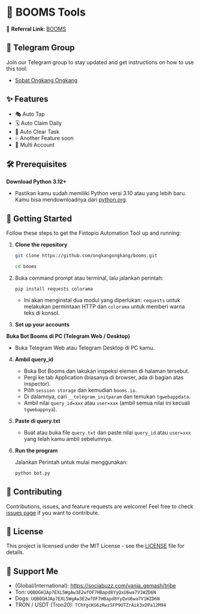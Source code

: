 # 🌟 BOOMS Tools

🔗 **Referral Link**: [BOOMS](https://t.me/booms_io_bot/start?startapp=bro1170158500)

## 📢 Telegram Group

Join our Telegram group to stay updated and get instructions on how to use this tool:

- [Sobat Ongkang Ongkang](https://t.me/ongkang_ongkang)

## ✨ Features

- 🎭 Auto Tap
- 🗓️ Auto Claim Daily
- 🛅 Auto Clear Task
- 💦 Another Feature soon
- 🚀 Multi Account


## 🛠 Prerequisites

**Download Python 3.12+**
   - Pastikan kamu sudah memiliki Python versi 3.10 atau yang lebih baru. Kamu bisa mendownloadnya dari [python.org](https://www.python.org/downloads/).

## 🚀 Getting Started

Follow these steps to get the Fintopio Automation Tool up and running:

1. **Clone the repository**

   ```bash
   git clone https://github.com/ongkangongkang/booms.git
   ```
   
   ```bash
   cd booms
   ```

2. Buka command prompt atau terminal, lalu jalankan perintah:
     ```
     pip install requests colorama
     ```
   - Ini akan menginstal dua modul yang diperlukan: `requests` untuk melakukan permintaan HTTP dan `colorama` untuk memberi warna teks di konsol.
   

3. **Set up your accounts**

**Buka Bot Booms di PC (Telegram Web / Desktop)**
   - Buka Telegram Web atau Telegram Desktop di PC kamu.

4. **Ambil query_id**
   - Buka Bot Booms dan lakukan inspeksi elemen di halaman tersebut.
   - Pergi ke tab Application (biasanya di browser, ada di bagian atas inspector).
   - Pilih `session storage` dan kemudian `booms.io`.
   - Di dalamnya, cari `__telegram_initparam` dan temukan `tgwebappdata`.
   - Ambil nilai `query_id=xxx` atau `user=xxx` (ambil semua nilai ini kecuali `tgwebappnya`).

5. **Paste di query.txt**
   - Buat atau buka file `query.txt` dan paste nilai `query_id` atau `user=xxx` yang telah kamu ambil sebelumnya.

4. **Run the program**

   Jalankan Perintah untuk mulai menggunakan:

   ```bash
   python bot.py
   ```

## 🤝 Contributing

Contributions, issues, and feature requests are welcome! Feel free to check [issues page](https://github.com/yourusername/fintopio-automation/issues) if you want to contribute.

## 📜 License

This project is licensed under the MIT License - see the [LICENSE](LICENSE) file for details.

## 💱 Support Me

- (Global/International): https://sociabuzz.com/vania_gemash/tribe
- Ton: ```UQBOGHJAp7EXL5WgAw3E2wfOF7HBapd8YyQxU6wa7V1WZD6N```
- Dogs: ```UQBOGHJAp7EXL5WgAw3E2wfOF7HBapd8YyQxU6wa7V1WZD6N```
- TRON / USDT (Tron20): ```TChYgcKG6zRwz5FP9UTZrAik3xDPa12M94```
